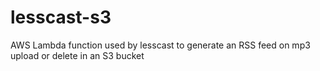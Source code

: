 # lesscast-s3
AWS Lambda function used by lesscast to generate an RSS feed on mp3 upload or delete in an S3 bucket
